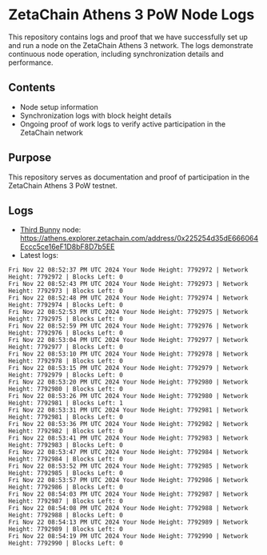 # ZetaChain Athens 3 PoW Node Logs
This repository contains logs and proof that we have successfully set up and run a node on the ZetaChain Athens 3 network. The logs demonstrate continuous node operation, including synchronization details and performance.

## Contents
- Node setup information
- Synchronization logs with block height details
- Ongoing proof of work logs to verify active participation in the ZetaChain network

## Purpose
This repository serves as documentation and proof of participation in the ZetaChain Athens 3 PoW testnet.

## Logs

- [Third Bunny](https://thirdbunny.xyz/) node: https://athens.explorer.zetachain.com/address/0x225254d35dE666064Eccc5ce16eF1D8bF8D7b5EE
- Latest logs:
```
Fri Nov 22 08:52:37 PM UTC 2024 Your Node Height: 7792972 | Network Height: 7792972 | Blocks Left: 0
Fri Nov 22 08:52:43 PM UTC 2024 Your Node Height: 7792973 | Network Height: 7792973 | Blocks Left: 0
Fri Nov 22 08:52:48 PM UTC 2024 Your Node Height: 7792974 | Network Height: 7792974 | Blocks Left: 0
Fri Nov 22 08:52:53 PM UTC 2024 Your Node Height: 7792975 | Network Height: 7792975 | Blocks Left: 0
Fri Nov 22 08:52:59 PM UTC 2024 Your Node Height: 7792976 | Network Height: 7792976 | Blocks Left: 0
Fri Nov 22 08:53:04 PM UTC 2024 Your Node Height: 7792977 | Network Height: 7792977 | Blocks Left: 0
Fri Nov 22 08:53:10 PM UTC 2024 Your Node Height: 7792978 | Network Height: 7792978 | Blocks Left: 0
Fri Nov 22 08:53:15 PM UTC 2024 Your Node Height: 7792979 | Network Height: 7792979 | Blocks Left: 0
Fri Nov 22 08:53:20 PM UTC 2024 Your Node Height: 7792980 | Network Height: 7792980 | Blocks Left: 0
Fri Nov 22 08:53:26 PM UTC 2024 Your Node Height: 7792980 | Network Height: 7792981 | Blocks Left: 1
Fri Nov 22 08:53:31 PM UTC 2024 Your Node Height: 7792981 | Network Height: 7792981 | Blocks Left: 0
Fri Nov 22 08:53:36 PM UTC 2024 Your Node Height: 7792982 | Network Height: 7792982 | Blocks Left: 0
Fri Nov 22 08:53:41 PM UTC 2024 Your Node Height: 7792983 | Network Height: 7792983 | Blocks Left: 0
Fri Nov 22 08:53:47 PM UTC 2024 Your Node Height: 7792984 | Network Height: 7792984 | Blocks Left: 0
Fri Nov 22 08:53:52 PM UTC 2024 Your Node Height: 7792985 | Network Height: 7792985 | Blocks Left: 0
Fri Nov 22 08:53:57 PM UTC 2024 Your Node Height: 7792986 | Network Height: 7792986 | Blocks Left: 0
Fri Nov 22 08:54:03 PM UTC 2024 Your Node Height: 7792987 | Network Height: 7792987 | Blocks Left: 0
Fri Nov 22 08:54:08 PM UTC 2024 Your Node Height: 7792988 | Network Height: 7792988 | Blocks Left: 0
Fri Nov 22 08:54:13 PM UTC 2024 Your Node Height: 7792989 | Network Height: 7792989 | Blocks Left: 0
Fri Nov 22 08:54:19 PM UTC 2024 Your Node Height: 7792990 | Network Height: 7792990 | Blocks Left: 0
```
